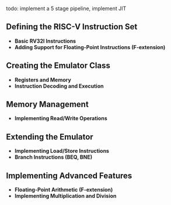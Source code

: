 todo: implement a 5 stage pipeline, implement JIT 

## Defining the RISC-V Instruction Set  
- **Basic RV32I Instructions**  
- **Adding Support for Floating-Point Instructions (F-extension)**  

## Creating the Emulator Class  
- **Registers and Memory**  
- **Instruction Decoding and Execution**  

## Memory Management  
- **Implementing Read/Write Operations**  

## Extending the Emulator  
- **Implementing Load/Store Instructions**  
- **Branch Instructions (BEQ, BNE)**  

## Implementing Advanced Features  
- **Floating-Point Arithmetic (F-extension)**  
- **Implementing Multiplication and Division**  
